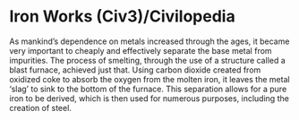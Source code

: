 # Iron Works (Civ3)/Civilopedia

As mankind’s dependence on metals increased through the ages, it became very important to cheaply and effectively separate the base metal from impurities. The process of smelting, through the use of a structure called a blast furnace, achieved just that. Using carbon dioxide created from oxidized coke to absorb the oxygen from the molten iron, it leaves the metal ‘slag’ to sink to the bottom of the furnace. This separation allows for a pure iron to be derived, which is then used for numerous purposes, including the creation of steel.